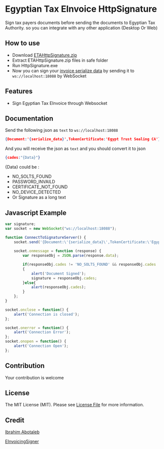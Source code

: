 # Egyptian Tax EInvoice HttpSignature
Sign tax payers documents before sending the documents to Egyptian Tax Authority.
so you can integrate with any other application (Desktop Or Web)

## How to use
- Download [ETAHttpSignature.zip](https://github.com/mrkindy/ETAHttpSignature/raw/master/ETAHttpSignature.zip)
- Extract ETAHttpSignature.zip files in safe folder
- Run HttpSignature.exe
- Now you can sign your [invoice serialize data](https://sdk.invoicing.eta.gov.eg/document-serialization-approach/) by sending it to `ws://localhost:18088` by WebSocket

## Features
- Sign Egyptian Tax EInvoice through Websocket

## Documentation

Send the following json as `text` to `ws://localhost:18088`

``` json
{Document:'{serialize_data}',TokenCertificate:'Egypt Trust Sealing CA'}
```
And you will receive the json as `text` and you should convert it to json

``` json
{cades:"{Data}"}
```
{Data} could be :
- NO_SOLTS_FOUND
- PASSWORD_INVAILD
- CERTIFICATE_NOT_FOUND
- NO_DEVICE_DETECTED
- Or Signature as a long text

## Javascript Example

``` javascript
var signature;
var socket = new WebSocket("ws://localhost:18088");

function ConnectToSignatureServer() {
    socket.send('{Document:\'{serialize_data}\',TokenCertificate:\'Egypt Trust Sealing CA\'}');
    
    socket.onmessage = function (response) { 
        var responseObj = JSON.parse(response.data);

        if(responseObj.cades != 'NO_SOLTS_FOUND' && responseObj.cades != 'PASSWORD_INVAILD' && responseObj.cades != 'CERTIFICATE_NOT_FOUND' && responseObj.cades != 'NO_DEVICE_DETECTED')
        {
            alert('Document Signed');
            signature = responseObj.cades;
        }else{
            alert(responseObj.cades);
        }
    };
}

socket.onclose = function() { 
    alert('Connection is closed');
};

socket.onerror = function() { 
    alert('Connection Error');
};
socket.onopen = function() { 
    alert('Connection Open');
};
```

## Contribution
Your contribution is welcome

## License
The MIT License (MIT). Please see [License File](LICENSE) for more information.

## Credit
[Ibrahim Abotaleb](https://github.com/mrkindy)

[EInvoicingSigner](https://github.com/bassemAgmi/EInvoicingSigner)